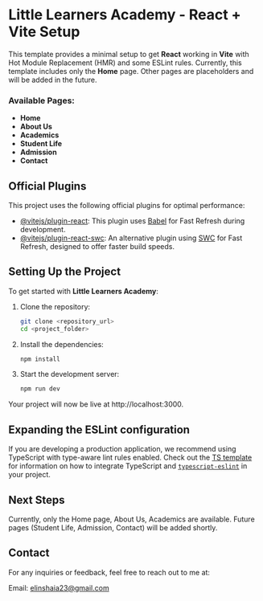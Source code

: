 # Little Learners Academy - React + Vite Setup

This template provides a minimal setup to get **React** working in **Vite** with Hot Module Replacement (HMR) and some ESLint rules. Currently, this template includes only the **Home** page. Other pages are placeholders and will be added in the future.

### Available Pages:

- **Home**
- **About Us**
- **Academics**
- **Student Life**
- **Admission**
- **Contact**

## Official Plugins

This project uses the following official plugins for optimal performance:

- [@vitejs/plugin-react](https://github.com/vitejs/vite-plugin-react/blob/main/packages/plugin-react): This plugin uses [Babel](https://babeljs.io/) for Fast Refresh during development.
- [@vitejs/plugin-react-swc](https://github.com/vitejs/vite-plugin-react/blob/main/packages/plugin-react-swc): An alternative plugin using [SWC](https://swc.rs/) for Fast Refresh, designed to offer faster build speeds.

## Setting Up the Project

To get started with **Little Learners Academy**:

1. Clone the repository:
   ```bash
   git clone <repository_url>
   cd <project_folder>

2. Install the dependencies:
   ```bash
   npm install

3. Start the development server:
   ```bash
   npm run dev

Your project will now be live at http://localhost:3000.

## Expanding the ESLint configuration

If you are developing a production application, we recommend using TypeScript with type-aware lint rules enabled. Check out the [TS template](https://github.com/vitejs/vite/tree/main/packages/create-vite/template-react-ts) for information on how to integrate TypeScript and [`typescript-eslint`](https://typescript-eslint.io) in your project.


## Next Steps
Currently, only the Home page, About Us, Academics are available. Future pages (Student Life, Admission, Contact) will be added shortly.

## Contact
For any inquiries or feedback, feel free to reach out to me at:

Email: elinshaia23@gmail.com


